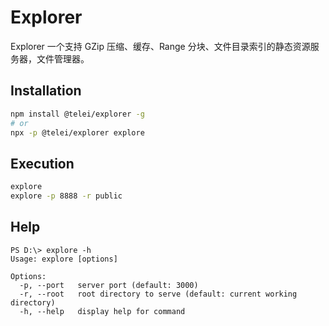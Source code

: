 # Explorer

Explorer 一个支持 GZip 压缩、缓存、Range 分块、文件目录索引的静态资源服务器，文件管理器。

## Installation

```bash
npm install @telei/explorer -g
# or
npx -p @telei/explorer explore
```

## Execution

```bash
explore
explore -p 8888 -r public
```

## Help

```
PS D:\> explore -h
Usage: explore [options]

Options:
  -p, --port   server port (default: 3000)
  -r, --root   root directory to serve (default: current working directory)
  -h, --help   display help for command
```
